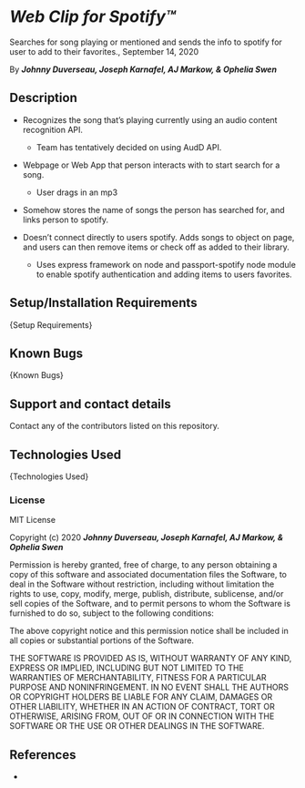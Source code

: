 # _Web Clip for Spotify™_

Searches for song playing or mentioned and sends the info to spotify for user to add to their favorites., September 14, 2020

By **_Johnny Duverseau, Joseph Karnafel, AJ Markow, & Ophelia Swen_**

## Description

- Recognizes the song that’s playing currently using an audio content recognition API.

  - Team has tentatively decided on using AudD API.

- Webpage or Web App that person interacts with to start search for a song.
  - User drags in an mp3
- Somehow stores the name of songs the person has searched for, and links person to spotify.
- Doesn’t connect directly to users spotify. Adds songs to object on page, and users can then remove items or check off as added to their library.
  - Uses express framework on node and passport-spotify node module to enable spotify authentication and adding items to users favorites.

## Setup/Installation Requirements

{Setup Requirements}

## Known Bugs

{Known Bugs}

## Support and contact details

Contact any of the contributors listed on this repository.

## Technologies Used

{Technologies Used}

### License

MIT License

Copyright (c) 2020 **_Johnny Duverseau, Joseph Karnafel, AJ Markow, & Ophelia Swen_**

Permission is hereby granted, free of charge, to any person obtaining a copy
of this software and associated documentation files the Software, to deal
in the Software without restriction, including without limitation the rights
to use, copy, modify, merge, publish, distribute, sublicense, and/or sell
copies of the Software, and to permit persons to whom the Software is
furnished to do so, subject to the following conditions:

The above copyright notice and this permission notice shall be included in all
copies or substantial portions of the Software.

THE SOFTWARE IS PROVIDED AS IS, WITHOUT WARRANTY OF ANY KIND, EXPRESS OR
IMPLIED, INCLUDING BUT NOT LIMITED TO THE WARRANTIES OF MERCHANTABILITY,
FITNESS FOR A PARTICULAR PURPOSE AND NONINFRINGEMENT. IN NO EVENT SHALL THE
AUTHORS OR COPYRIGHT HOLDERS BE LIABLE FOR ANY CLAIM, DAMAGES OR OTHER
LIABILITY, WHETHER IN AN ACTION OF CONTRACT, TORT OR OTHERWISE, ARISING FROM,
OUT OF OR IN CONNECTION WITH THE SOFTWARE OR THE USE OR OTHER DEALINGS IN THE
SOFTWARE.

## References

-
